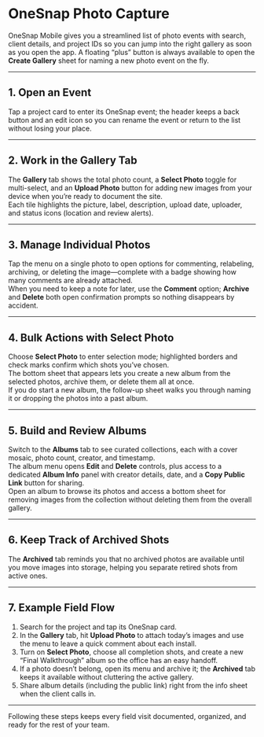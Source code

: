 # OneSnap Photo Capture

OneSnap Mobile gives you a streamlined list of photo events with search, client details, and project IDs so you can jump into the right gallery as soon as you open the app. A floating “plus” button is always available to open the **Create Gallery** sheet for naming a new photo event on the fly.

---

## 1. Open an Event
Tap a project card to enter its OneSnap event; the header keeps a back button and an edit icon so you can rename the event or return to the list without losing your place.

---

## 2. Work in the Gallery Tab
The **Gallery** tab shows the total photo count, a **Select Photo** toggle for multi-select, and an **Upload Photo** button for adding new images from your device when you’re ready to document the site.  
Each tile highlights the picture, label, description, upload date, uploader, and status icons (location and review alerts).

---

## 3. Manage Individual Photos
Tap the menu on a single photo to open options for commenting, relabeling, archiving, or deleting the image—complete with a badge showing how many comments are already attached.  
When you need to keep a note for later, use the **Comment** option; **Archive** and **Delete** both open confirmation prompts so nothing disappears by accident.

---

## 4. Bulk Actions with Select Photo
Choose **Select Photo** to enter selection mode; highlighted borders and check marks confirm which shots you’ve chosen.  
The bottom sheet that appears lets you create a new album from the selected photos, archive them, or delete them all at once.  
If you do start a new album, the follow-up sheet walks you through naming it or dropping the photos into a past album.

---

## 5. Build and Review Albums
Switch to the **Albums** tab to see curated collections, each with a cover mosaic, photo count, creator, and timestamp.  
The album menu opens **Edit** and **Delete** controls, plus access to a dedicated **Album Info** panel with creator details, date, and a **Copy Public Link** button for sharing.  
Open an album to browse its photos and access a bottom sheet for removing images from the collection without deleting them from the overall gallery.

---

## 6. Keep Track of Archived Shots
The **Archived** tab reminds you that no archived photos are available until you move images into storage, helping you separate retired shots from active ones.

---

## 7. Example Field Flow
1. Search for the project and tap its OneSnap card.  
2. In the **Gallery** tab, hit **Upload Photo** to attach today’s images and use the menu to leave a quick comment about each install.  
3. Turn on **Select Photo**, choose all completion shots, and create a new “Final Walkthrough” album so the office has an easy handoff.  
4. If a photo doesn’t belong, open its menu and archive it; the **Archived** tab keeps it available without cluttering the active gallery.  
5. Share album details (including the public link) right from the info sheet when the client calls in.

---

Following these steps keeps every field visit documented, organized, and ready for the rest of your team.

